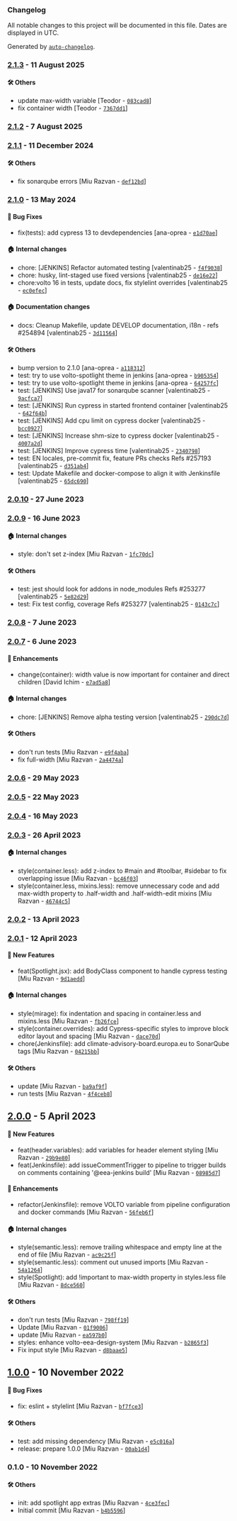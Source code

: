 ### Changelog

All notable changes to this project will be documented in this file. Dates are displayed in UTC.

Generated by [`auto-changelog`](https://github.com/CookPete/auto-changelog).

### [2.1.3](https://github.com/eea/volto-spotlight/compare/2.1.2...2.1.3) - 11 August 2025

#### :hammer_and_wrench: Others

- update max-width variable [Teodor - [`083cad8`](https://github.com/eea/volto-spotlight/commit/083cad899757147efecf7f910f98cf80e8349927)]
- fix container width [Teodor - [`7367dd1`](https://github.com/eea/volto-spotlight/commit/7367dd1075da738e33e0f773e62bb71d449619c6)]
### [2.1.2](https://github.com/eea/volto-spotlight/compare/2.1.1...2.1.2) - 7 August 2025

### [2.1.1](https://github.com/eea/volto-spotlight/compare/2.1.0...2.1.1) - 11 December 2024

#### :hammer_and_wrench: Others

- fix sonarqube errors [Miu Razvan - [`def12bd`](https://github.com/eea/volto-spotlight/commit/def12bd099feab01f5d83bb494af6fa5f0409b17)]
### [2.1.0](https://github.com/eea/volto-spotlight/compare/2.0.10...2.1.0) - 13 May 2024

#### :bug: Bug Fixes

- fix(tests): add cypress 13 to devdependencies [ana-oprea - [`e1d70ae`](https://github.com/eea/volto-spotlight/commit/e1d70aef675e502dab799b4c1ec8e67845370f15)]

#### :house: Internal changes

- chore: [JENKINS] Refactor automated testing [valentinab25 - [`f4f9038`](https://github.com/eea/volto-spotlight/commit/f4f903859b23f51f4c16b46e6e841f783a5eaec1)]
- chore: husky, lint-staged use fixed versions [valentinab25 - [`de16e22`](https://github.com/eea/volto-spotlight/commit/de16e22625e20539878fed6bb2e53d83e9ee1f46)]
- chore:volto 16 in tests, update docs, fix stylelint overrides [valentinab25 - [`ec0efec`](https://github.com/eea/volto-spotlight/commit/ec0efecaf451199ebfb94cdca0090614d1e59b3c)]

#### :house: Documentation changes

- docs: Cleanup Makefile, update DEVELOP documentation, i18n - refs #254894 [valentinab25 - [`3d11564`](https://github.com/eea/volto-spotlight/commit/3d11564c1453f1ee986acf570ab548a8386001f8)]

#### :hammer_and_wrench: Others

- bump version to 2.1.0 [ana-oprea - [`a118312`](https://github.com/eea/volto-spotlight/commit/a118312924267ed3581cb6e4a7661a26e7f72d37)]
- test: try to use volto-spotlight theme in jenkins [ana-oprea - [`b905354`](https://github.com/eea/volto-spotlight/commit/b905354161bf51184a48e3a08c21fc47577b0cd0)]
- test: try to use volto-spotlight theme in jenkins [ana-oprea - [`64257fc`](https://github.com/eea/volto-spotlight/commit/64257fc7fb4bb9e658389ee48b086b5df402bba4)]
- test: [JENKINS] Use java17 for sonarqube scanner [valentinab25 - [`9acfca7`](https://github.com/eea/volto-spotlight/commit/9acfca7523cca727e7e0f3fe9ec3cbb7ae35f77a)]
- test: [JENKINS] Run cypress in started frontend container [valentinab25 - [`642f64b`](https://github.com/eea/volto-spotlight/commit/642f64bd55aa47c8aa0e230bb53f65d7f177ec5e)]
- test: [JENKINS] Add cpu limit on cypress docker [valentinab25 - [`bcc0927`](https://github.com/eea/volto-spotlight/commit/bcc0927ee2b4dd3fab16be8f87192d8d19aadef6)]
- test: [JENKINS] Increase shm-size to cypress docker [valentinab25 - [`4007a2d`](https://github.com/eea/volto-spotlight/commit/4007a2dd97fec90b45a7bc7a6bff6d8a391fc7ab)]
- test: [JENKINS] Improve cypress time [valentinab25 - [`2340798`](https://github.com/eea/volto-spotlight/commit/23407983e19293cd7e2530b47e0b7ee5f6e902ad)]
- test: EN locales, pre-commit fix, feature PRs checks Refs #257193 [valentinab25 - [`d351ab4`](https://github.com/eea/volto-spotlight/commit/d351ab4a547e49796e24e024205bb04e9956124c)]
- test: Update Makefile and docker-compose to align it with Jenkinsfile [valentinab25 - [`65dc690`](https://github.com/eea/volto-spotlight/commit/65dc690d85b8a71449737d1bde1d9ec256eeb1bc)]
### [2.0.10](https://github.com/eea/volto-spotlight/compare/2.0.9...2.0.10) - 27 June 2023

### [2.0.9](https://github.com/eea/volto-spotlight/compare/2.0.8...2.0.9) - 16 June 2023

#### :house: Internal changes

- style: don't set z-index [Miu Razvan - [`1fc70dc`](https://github.com/eea/volto-spotlight/commit/1fc70dcb3730ee00cb3ce9b0f0aa94eaca77b5e2)]

#### :hammer_and_wrench: Others

- test: jest should look for addons in node_modules Refs #253277 [valentinab25 - [`5e82d29`](https://github.com/eea/volto-spotlight/commit/5e82d295e5a80056da040531a2fad2c482d802eb)]
- test: Fix test config, coverage Refs #253277 [valentinab25 - [`0143c7c`](https://github.com/eea/volto-spotlight/commit/0143c7c6771d2c3f82eec14318b5cf1b156ecbf3)]
### [2.0.8](https://github.com/eea/volto-spotlight/compare/2.0.7...2.0.8) - 7 June 2023

### [2.0.7](https://github.com/eea/volto-spotlight/compare/2.0.6...2.0.7) - 6 June 2023

#### :nail_care: Enhancements

- change(container): width value is now important for container and direct children [David Ichim - [`e7ad5a8`](https://github.com/eea/volto-spotlight/commit/e7ad5a81687dc818e422d3a66a4f34f148d959f6)]

#### :house: Internal changes

- chore: [JENKINS] Remove alpha testing version [valentinab25 - [`290dc7d`](https://github.com/eea/volto-spotlight/commit/290dc7d3ee0978ce60b28a1357acba0da6ec9e05)]

#### :hammer_and_wrench: Others

- don't run tests [Miu Razvan - [`e9f4aba`](https://github.com/eea/volto-spotlight/commit/e9f4aba900d6d9649e1d6437e2e698a93fc34023)]
- fix full-width [Miu Razvan - [`2a4474a`](https://github.com/eea/volto-spotlight/commit/2a4474a24ca9813996589e2a698333ee216ee187)]
### [2.0.6](https://github.com/eea/volto-spotlight/compare/2.0.5...2.0.6) - 29 May 2023

### [2.0.5](https://github.com/eea/volto-spotlight/compare/2.0.4...2.0.5) - 22 May 2023

### [2.0.4](https://github.com/eea/volto-spotlight/compare/2.0.3...2.0.4) - 16 May 2023

### [2.0.3](https://github.com/eea/volto-spotlight/compare/2.0.2...2.0.3) - 26 April 2023

#### :house: Internal changes

- style(container.less): add z-index to #main and #toolbar, #sidebar to fix overlapping issue [Miu Razvan - [`bc46f03`](https://github.com/eea/volto-spotlight/commit/bc46f03f064adb72e0cad3e0ab4a51964d188bd8)]
- style(container.less, mixins.less): remove unnecessary code and add max-width property to .half-width and .half-width-edit mixins [Miu Razvan - [`46744c5`](https://github.com/eea/volto-spotlight/commit/46744c5a6bebf73aa518030084c6460ec72a65e5)]

### [2.0.2](https://github.com/eea/volto-spotlight/compare/2.0.1...2.0.2) - 13 April 2023

### [2.0.1](https://github.com/eea/volto-spotlight/compare/2.0.0...2.0.1) - 12 April 2023

#### :rocket: New Features

- feat(Spotlight.jsx): add BodyClass component to handle cypress testing [Miu Razvan - [`9d1aedd`](https://github.com/eea/volto-spotlight/commit/9d1aedd0082a71a56538abdab99de7dc51b7e4fe)]

#### :house: Internal changes

- style(mirage): fix indentation and spacing in container.less and mixins.less [Miu Razvan - [`fb26fce`](https://github.com/eea/volto-spotlight/commit/fb26fce5e9b0e34cf988258e9589125d79db77fb)]
- style(container.overrides): add Cypress-specific styles to improve block editor layout and spacing [Miu Razvan - [`dace70d`](https://github.com/eea/volto-spotlight/commit/dace70d1eae0f182b8227f41781912c51cad44c1)]
- chore(Jenkinsfile): add climate-advisory-board.europa.eu to SonarQube tags [Miu Razvan - [`04215bb`](https://github.com/eea/volto-spotlight/commit/04215bb69bbd2275c9f2c9febec98f7d7e971cda)]

#### :hammer_and_wrench: Others

- update [Miu Razvan - [`ba9af9f`](https://github.com/eea/volto-spotlight/commit/ba9af9fa89cabeddf875db00320e2c772ca79502)]
- run tests [Miu Razvan - [`4f4ceb8`](https://github.com/eea/volto-spotlight/commit/4f4ceb8d746e44c1806e54e84fac0c2f4558f28f)]
## [2.0.0](https://github.com/eea/volto-spotlight/compare/1.0.0...2.0.0) - 5 April 2023

#### :rocket: New Features

- feat(header.variables): add variables for header element styling [Miu Razvan - [`29b9e80`](https://github.com/eea/volto-spotlight/commit/29b9e80e9ab8f4945bae8a5515c279efb82bd20e)]
- feat(Jenkinsfile): add issueCommentTrigger to pipeline to trigger builds on comments containing '@eea-jenkins build' [Miu Razvan - [`08985d7`](https://github.com/eea/volto-spotlight/commit/08985d7f4b59b9000260b62ad3cf0f36e6961b38)]

#### :nail_care: Enhancements

- refactor(Jenkinsfile): remove VOLTO variable from pipeline configuration and docker commands [Miu Razvan - [`56feb6f`](https://github.com/eea/volto-spotlight/commit/56feb6ffa2c8a69f24c5669fa4bd2096b9a53db2)]

#### :house: Internal changes

- style(semantic.less): remove trailing whitespace and empty line at the end of file [Miu Razvan - [`ac9c25f`](https://github.com/eea/volto-spotlight/commit/ac9c25f7779bbded05dc436fb7e50ed9e1b1cc9e)]
- style(semantic.less): comment out unused imports [Miu Razvan - [`54a1264`](https://github.com/eea/volto-spotlight/commit/54a12645b601c506013a262d68f0613b733d1ff1)]
- style(Spotlight): add !important to max-width property in styles.less file [Miu Razvan - [`8dce560`](https://github.com/eea/volto-spotlight/commit/8dce560461e3da3e289a0df836407ed9b95ec789)]

#### :hammer_and_wrench: Others

- don't run tests [Miu Razvan - [`798ff19`](https://github.com/eea/volto-spotlight/commit/798ff199e1ae972295b3e90d21e50368b8e58f0d)]
- Update [Miu Razvan - [`01f9006`](https://github.com/eea/volto-spotlight/commit/01f900682b8316b47af90f40c48c3ebdf1a14f37)]
- update [Miu Razvan - [`ea597b0`](https://github.com/eea/volto-spotlight/commit/ea597b027b1fb5a8c75bd7a896d11daf61dae7dc)]
- styles: enhance volto-eea-design-system [Miu Razvan - [`b2865f3`](https://github.com/eea/volto-spotlight/commit/b2865f388bb4bfaeb9dddf8c5f1fdb30b0f98055)]
- Fix input style [Miu Razvan - [`d8baae5`](https://github.com/eea/volto-spotlight/commit/d8baae57ee74fb2fabe370e12c8a52fe768e4ab1)]
## [1.0.0](https://github.com/eea/volto-spotlight/compare/0.1.0...1.0.0) - 10 November 2022

#### :bug: Bug Fixes

- fix: eslint + stylelint [Miu Razvan - [`bf7fce3`](https://github.com/eea/volto-spotlight/commit/bf7fce30a7f859ad6ab3f38e9a69454c047e91a4)]

#### :hammer_and_wrench: Others

- test: add missing dependency [Miu Razvan - [`e5c016a`](https://github.com/eea/volto-spotlight/commit/e5c016ac049a5f5215b3a8bddb692cc35d9dba71)]
- release: prepare 1.0.0 [Miu Razvan - [`00ab1d4`](https://github.com/eea/volto-spotlight/commit/00ab1d4422b4e7eaa79eadeca9c7b9a0a2192405)]
### 0.1.0 - 10 November 2022

#### :hammer_and_wrench: Others

- init: add spotlight app extras [Miu Razvan - [`4ce3fec`](https://github.com/eea/volto-spotlight/commit/4ce3fec3213f0a83b0c614c8ef2a19e1e65d83f4)]
- Initial commit [Miu Razvan - [`b4b5596`](https://github.com/eea/volto-spotlight/commit/b4b55969886925769ded0f7b5b77c962b14989cf)]

